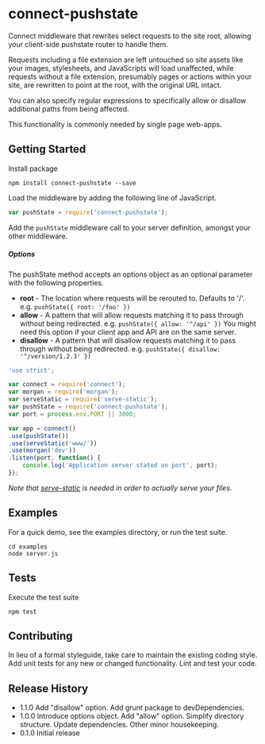 # connect-pushstate

Connect middleware that rewrites select requests to the site root, allowing your client-side pushstate router to handle them.

Requests including a file extension are left untouched so site assets like your images, stylesheets, and JavaScripts will load unaffected, while requests without a file extension, presumably pages or actions within your site, are rewritten to point at the root, with the original URL intact.

You can also specify regular expressions to specifically allow or disallow additional paths from being affected.

This functionality is commonly needed by single page web-apps.

## Getting Started

Install package

```shell
npm install connect-pushstate --save
```

Load the middleware by adding the following line of JavaScript.

```js
var pushState = require('connect-pushstate');
```

Add the `pushState` middleware call to your server definition, amongst your other middleware.

##### Options

The pushState method accepts an options object as an optional parameter with the following properties.

* __root__ - The location where requests will be rerouted to.  Defaults to '/'. e.g. `pushState({ root: '/foo' })`
* __allow__ - A pattern that will allow requests matching it to pass through without being redirected.  e.g. `pushState({ allow: '^/api' })`  You might need this option if your client app and API are on the same server.
* __disallow__ - A pattern that will disallow requests matching it to pass through without being redirected.  e.g. `pushState({ disallow: '^/version/1.2.3' })`

```js
'use strict';

var connect = require('connect');
var morgan = require('morgan');
var serveStatic = require('serve-static');
var pushState = require('connect-pushstate');
var port = process.env.PORT || 3000;

var app = connect()
.use(pushState())
.use(serveStatic('www/'))
.use(morgan('dev'))
.listen(port, function() {
	console.log('Application server stated on port', port);
});
```
_Note that [serve-static](https://www.npmjs.com/package/serve-static) is needed in order to actually serve your files._

## Examples

For a quick demo, see the examples directory, or run the test suite.

```shell
cd examples
node server.js
```

## Tests

Execute the test suite
```
npm test
```

## Contributing

In lieu of a formal styleguide, take care to maintain the existing coding style. Add unit tests for any new or changed functionality. Lint and test your code.

## Release History
- 1.1.0 Add "disallow" option.  Add grunt package to devDependencies.
- 1.0.0 Introduce options object. Add "allow" option. Simplify directory structure. Update dependencies. Other minor housekeeping.
- 0.1.0 Initial release
